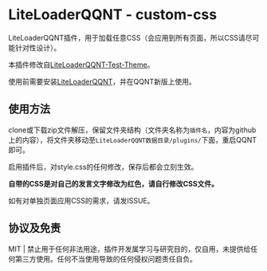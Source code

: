 # LiteLoaderQQNT - custom-css

LiteLoaderQQNT插件，用于加载任意CSS（会应用到所有页面，所以CSS请尽可能针对性设计）。

本插件修改自[LiteLoaderQQNT-Test-Theme](https://github.com/mo-jinran/test-theme)。

使用前需要安装[LiteLoaderQQNT](https://github.com/mo-jinran/LiteLoaderQQNT)，并在QQNT新版上使用。

## 使用方法

clone或下载zip文件解压，保留文件夹结构（文件夹名称为`插件名`，内容为github上的内容），将文件夹移动至`LiteLoaderQQNT数据目录/plugins/`下面，重启QQNT即可。

启用插件后，对style.css的任何修改，保存后都会立刻生效。

**自带的CSS是对自己的发言文字修改为红色，请自行修改CSS文件。**

如有对单独页面应用CSS的需求，请发ISSUE。

## 协议及免责

MIT | 禁止用于任何非法用途，插件开发属学习与研究目的，仅自用，未提供给任何第三方使用。任何不当使用导致的任何侵权问题责任自负。
